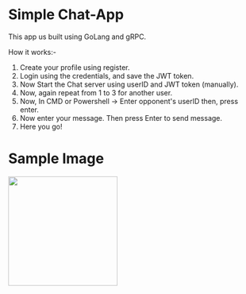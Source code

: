 # Simple Chat-App  
This app us built using GoLang and gRPC.  

How it works:-  
1. Create your profile using register.
2. Login using the credentials, and save the JWT token.
3. Now Start the Chat server using userID and JWT token (manually).
4. Now, again repeat from 1 to 3 for another user.
5. Now, In CMD or Powershell -> Enter opponent's userID then, press enter.
6. Now enter your message. Then press Enter to send message.
6. Here you go!

# Sample Image

<img src="https://github.com/user-attachments/assets/a22643c7-a709-418e-9fff-0382c033bb23" alt="" width = 220px/>